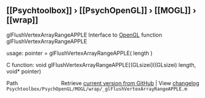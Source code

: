 ## [[Psychtoolbox]] &#8250; [[PsychOpenGL]] &#8250; [[MOGL]] &#8250; [[wrap]]

glFlushVertexArrayRangeAPPLE  Interface to [OpenGL](OpenGL) function glFlushVertexArrayRangeAPPLE  
  
usage:  pointer = glFlushVertexArrayRangeAPPLE( length )  
  
C function:  void glFlushVertexArrayRangeAPPLE[(GLsizei]((GLsizei) length, void\* pointer)  




<div class="code_header" style="text-align:right;">
  <span style="float:left;">Path&nbsp;&nbsp;</span> <span class="counter">Retrieve <a href=
  "https://raw.github.com/Psychtoolbox-3/Psychtoolbox-3/beta/Psychtoolbox/PsychOpenGL/MOGL/wrap/_glFlushVertexArrayRangeAPPLE.m">current version from GitHub</a> | View <a href=
  "https://github.com/Psychtoolbox-3/Psychtoolbox-3/commits/beta/Psychtoolbox/PsychOpenGL/MOGL/wrap/_glFlushVertexArrayRangeAPPLE.m">changelog</a></span>
</div>
<div class="code">
  <code>Psychtoolbox/PsychOpenGL/MOGL/wrap/_glFlushVertexArrayRangeAPPLE.m</code>
</div>

